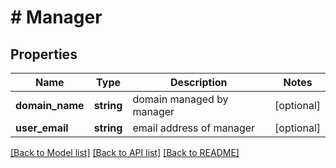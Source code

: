 # # Manager

## Properties

Name | Type | Description | Notes
------------ | ------------- | ------------- | -------------
**domain_name** | **string** | domain managed by manager | [optional]
**user_email** | **string** | email address of manager | [optional]

[[Back to Model list]](../../README.md#models) [[Back to API list]](../../README.md#endpoints) [[Back to README]](../../README.md)

